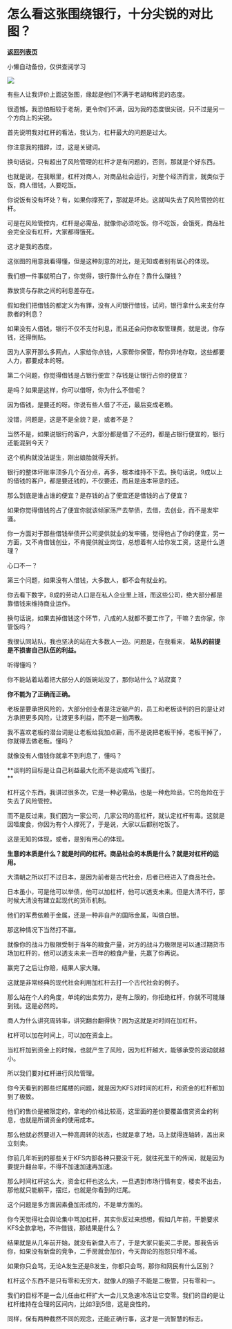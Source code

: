 # 怎么看这张围绕银行，十分尖锐的对比图？

[**返回列表页**](/gzh/记忆承载)

小懒自动备份，仅供查阅学习

![](https://mmbiz.qpic.cn/mmbiz_jpg/aYCQDPqZ8kz3Rrq8cav0HUmkIBWMscwk5mFlGpicZIkfKQmMiavoj7n3GYYqgP1YgOficIFPkvSM2Ic20QECyWDbg/640?wx_fmt=jpeg)

  

有些人让我评价上面这张图，缘起是他们不满于老胡和稀泥的态度。

  

很遗憾，我恐怕相较于老胡，更令你们不满，因为我的态度很尖锐，只不过是另一个方向上的尖锐。

  

首先说明我对杠杆的看法，我认为，杠杆最大的问题是过大。

  

你注意我的措辞，过，这是关键词。  

  

换句话说，只有超出了风险管理的杠杆才是有问题的，否则，那就是个好东西。  

  

也就是说，在我眼里，杠杆对商人，对商品社会运行，对整个经济而言，就类似于饭，商人借钱，人要吃饭。  

  

你说饭有没有坏处？有，如果你撑死了，那就是坏处。这就叫失去了风险管控的杠杆。

  

可是在风险管控内，杠杆是必需品，就像你必须吃饭。你不吃饭，会饿死，商品社会完全没有杠杆，大家都得饿死。

  

这才是我的态度。

  

这张图的用意我看得懂，但是这种刻意的对比，是无知或者别有居心的体现。  

  

我们想一件事就明白了，你觉得，银行靠什么存在？靠什么赚钱？  

  

靠放贷与存款之间的利息差存在。  

  

假如我们把借钱的都定义为有罪，没有人问银行借钱，试问，银行拿什么来支付存款者的利息？  

  

如果没有人借钱，银行不仅不支付利息，而且还会问你收取管理费，就是说，你存钱，还得倒贴。  

  

因为人家开那么多网点，人家给你点钱，人家帮你保管，帮你异地存取，这些都要人力，都要成本的呀。

  

第二个问题，你觉得借钱是占银行便宜？存钱是让银行占你的便宜？

  

是吗？如果是这样，你可以借呀，你为什么不借呢？

  

因为借钱，是要还的呀。你说有些人借了不还，最后变成老赖。

  

没错，问题是，这是不是全貌？是，或者不是？

  

当然不是，如果说银行的客户，大部分都是借了不还的，都是占银行便宜的，银行还能混到今天？

  

这个机构就没法诞生，刚出娘胎就得夭折。  

  

银行的整体坏账率顶多几个百分点，再多，根本维持不下去。换句话说，9成以上的借钱的客户，都是要还钱的，不仅要还，而且是连本带息的还。  

  

那么到底是谁占谁的便宜？是存钱的占了便宜还是借钱的占了便宜？  

  

如果你觉得借钱的占了便宜你就该倾家荡产去举债，去借，去创业，而不是发牢骚。  

  

你一方面对于那些借钱举债开公司提供就业的发牢骚，觉得他占了你的便宜，另一方面，又不肯借钱创业，不肯提供就业岗位，总想着有人给你发工资，这是什么道理？  

  

心口不一？  

  

第三个问题，如果没有人借钱，大多数人，都不会有就业的。

  

你去看下数字，8成的劳动人口是在私人企业里上班，而这些公司，绝大部分都是靠借钱来维持商业运作。  

  

换句话说，如果去掉借钱这个环节，八成的人就都不要工作了，干嘛？去你家，你管饭吗？  

  

我很认同站队，我也坚决的站在大多数人一边。问题是，在我看来， **站队的前提是不损害自己队伍的利益。**

  

听得懂吗？

  

你不能站着站着把大部分人的饭碗站没了，那你站什么？站寂寞？  

  

 **你不能为了正确而正确。**

  

老板是要承担风险的，大部分创业者是注定破产的，员工和老板谈判的目的是让对方承担更多风险，让渡更多利益，而不是一拍两散。

  

我不喜欢老板的潜台词是让老板给我加点薪，而不是说把老板干掉，老板干掉了，你就得去做老板。懂吗？

  

就像没有人借钱你就拿不到利息了，懂吗？

  

 **谈判的目标是让自己利益最大化而不是谈成鸡飞蛋打。  
**

  

杠杆这个东西，我讲过很多次，它是一种必需品，也是一种危险品，它的危险在于失去了风险管控。  

  

而不是反过来，我们因为一家公司，几家公司的高杠杆，就认定杠杆有毒。这就是因噎废食，你因为有个人撑死了，于是说，大家以后都别吃饭了。

  

这是无知的体现，或者，是别有用心的体现。

  

 **生意的本质是什么？就是时间的杠杆。商品社会的本质是什么？就是对杠杆的运用。**

  

大清朝之所以打不过日本，是因为前者是古代社会，后者已经进入了商品社会。

  

日本虽小，可是他可以举债，他可以加杠杆，他可以透支未来。但是大清不行，那时候大清没有建立起现代的货币机制。  

  

他们的军费依赖于金属，还是一种非自产的国际金属，叫做白银。

  

那这种情况下当然打不赢。  

  

就像你的战斗力极限受制于当年的粮食产量，对方的战斗力极限是可以通过期货市场加杠杆的，他可以透支未来一百年的粮食产量，先赢了你再说。

  

赢完了之后让你赔，结果人家大赚。  

  

这就是非常经典的现代社会利用加杠杆去打一个古代社会的例子。  

  

那么站在个人的角度，单纯的出卖劳力，是有上限的，你拒绝杠杆，你就不可能赚到钱。这是必然的。

  

商人为什么讲究周转率，讲究翻台翻得快？因为这就是对时间在加杠杆。

  

杠杆可以加在时间上，可以加在资金上。

  

当杠杆加到资金上的时候，也就产生了风险，因为杠杆越大，能够承受的波动就越小。  

  

所以我们要对杠杆进行风险管理。

  

你今天看到的那些烂尾楼的问题，就是因为KFS对时间的杠杆，和资金的杠杆都加到了极致。  

  

他们的售价是被限定的，拿地的价格比较高，这里面的差价要覆盖借贷资金的利息，也就是所谓资金的使用成本。  

  

那么他就必然要进入一种高周转的状态，也就是拿了地，马上就得连轴转，盖出来立刻卖。

  

你前几年听到的那些关于KFS内部各种只要没干死，就往死里干的传闻，就是因为要提升翻台率，不得不加速加速再加速。

  

那么时间杠杆这么大，资金杠杆也这么大，一旦遇到市场行情有变，楼卖不出去，那他就只能躺平，摆烂，也就是你看到的烂尾。

  

这个问题是多方面因素叠加形成的，不是单方面的。  

  

你今天觉得社会舆论集中骂加杠杆，其实你反过来想想，假如几年前，干脆要求KFS全款拿地，不许借钱，那结果是什么？  

  

结果就是从几年前开始，就没有新盘入市了，于是大家只能买二手房。那我告诉你，如果没有新盘的竞争，二手房就会加价，今天舆论的抱怨只增不减。

  

如果你只会骂，无论A发生还是B发生，你都只会骂，那你和网民有什么区别？

  

杠杆这个东西不是只有零和无穷大，就像人的脑子不能是二极管，只有零和一。

  

我们的目标不是一会儿任由杠杆扩大一会儿又急速冷冻让它变零。我们的目的是让杠杆维持在合理的区间内，比如3到5倍，这是良性的。

  

同样，保有两种截然不同的观念，还能正确行事，这才是一流智慧的标志。

